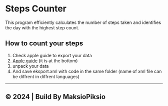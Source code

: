 # Steps Counter
This program efficiently calculates the number of steps taken and identifies the day with the highest step count.

## How to count your steps 
1. Check apple guide to export your data
2. [Apple guide](https://support.apple.com/en-my/guide/iphone/iph5ede58c3d/ios) (it is at the bottom)
4. unpack your data
5. And save eksport.xml with code in the same folder (name of xml file can be diffrent in diffrent languages)
   
___

## © 2024 | Build By MaksioPiksio
